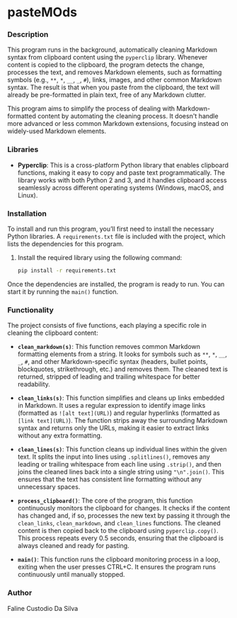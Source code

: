 # pasteMOds

### Description

This program runs in the background, automatically cleaning Markdown syntax from clipboard content using the `pyperclip` library. Whenever content is copied to the clipboard, the program detects the change, processes the text, and removes Markdown elements, such as formatting symbols (e.g., `**`, `*`, `__`, `_`, `#`), links, images, and other common Markdown syntax. The result is that when you paste from the clipboard, the text will already be pre-formatted in plain text, free of any Markdown clutter.

This program aims to simplify the process of dealing with Markdown-formatted content by automating the cleaning process. It doesn't handle more advanced or less common Markdown extensions, focusing instead on widely-used Markdown elements.

### Libraries

- **Pyperclip**: This is a cross-platform Python library that enables clipboard functions, making it easy to copy and paste text programmatically. The library works with both Python 2 and 3, and it handles clipboard access seamlessly across different operating systems (Windows, macOS, and Linux).

### Installation

To install and run this program, you’ll first need to install the necessary Python libraries. A `requirements.txt` file is included with the project, which lists the dependencies for this program.

1. Install the required library using the following command:

   ```bash
   pip install -r requirements.txt
   ```

Once the dependencies are installed, the program is ready to run. You can start it by running the `main()` function.

### Functionality

The project consists of five functions, each playing a specific role in cleaning the clipboard content:

- **`clean_markdown(s)`**: This function removes common Markdown formatting elements from a string. It looks for symbols such as `**`, `*`, `__`, `_`, `#`, and other Markdown-specific syntax (headers, bullet points, blockquotes, strikethrough, etc.) and removes them. The cleaned text is returned, stripped of leading and trailing whitespace for better readability.

- **`clean_links(s)`**: This function simplifies and cleans up links embedded in Markdown. It uses a regular expression to identify image links (formatted as `![alt text](URL)`) and regular hyperlinks (formatted as `[link text](URL)`). The function strips away the surrounding Markdown syntax and returns only the URLs, making it easier to extract links without any extra formatting.

- **`clean_lines(s)`**: This function cleans up individual lines within the given text. It splits the input into lines using `.splitlines()`, removes any leading or trailing whitespace from each line using `.strip()`, and then joins the cleaned lines back into a single string using `"\n".join()`. This ensures that the text has consistent line formatting without any unnecessary spaces.

- **`process_clipboard()`**: The core of the program, this function continuously monitors the clipboard for changes. It checks if the content has changed and, if so, processes the new text by passing it through the `clean_links`, `clean_markdown`, and `clean_lines` functions. The cleaned content is then copied back to the clipboard using `pyperclip.copy()`. This process repeats every 0.5 seconds, ensuring that the clipboard is always cleaned and ready for pasting.

- **`main()`**: This function runs the clipboard monitoring process in a loop, exiting when the user presses CTRL+C. It ensures the program runs continuously until manually stopped.

### Author

Faline Custodio Da Silva